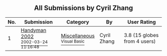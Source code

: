 ﻿<div align="center">

## All Submissions by Cyril Zhang

</div>

No.  | Submission | Category | By   | User Rating
---- | ---------- | -------- | ---- | -----------
1 | [Handyman 2002<br /><sup>2002-03-24 11:16:48</sup>](https://github.com/Planet-Source-Code/cyril-zhang-handyman-2002__1-33063) | [Miscellaneous<br /><sup>Visual Basic</sup>](../ByCategory/miscellaneous__1-1.md) | Cyril Zhang | 3.8 (15 globes from 4 users)
